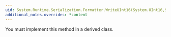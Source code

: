 ```yaml
---
uid: System.Runtime.Serialization.Formatter.WriteUInt16(System.UInt16,System.String)
additional_notes.overrides: *content
---
```


<p>You must implement this method in a derived class.</p>


